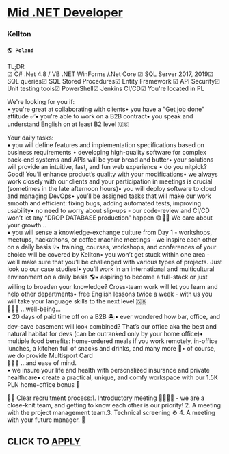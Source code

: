 # [Mid .NET Developer](https://www.remotewlb.com/apply/mid-net-developer)  
### Kellton  
#### `🌎 Poland`  
TL;DR  
☑ C# .Net 4.8 / VB .NET WinForms /.Net Core ☑ SQL Server 2017, 2019☑ SQL queries☑ SQL Stored Procedures☑ Entity Framework ☑ API Security☑ Unit testing tools☑ PowerShell☑ Jenkins CI/CD☑ You're located in PL  
  
  
We're looking for you if:  
• you're great at collaborating with clients• you have a "Get job done" attitude ✅• you're able to work on a B2B contract• you speak and understand English on at least B2 level 🇺🇸  
  
Your daily tasks:  
• you will define features and implementation specifications based on business requirements • developing high-quality software for complex back-end systems and APIs will be your bread and butter• your solutions will provide an intuitive, fast, and fun web experience • do you nitpick? Good! You’ll enhance product’s quality with your modifications• we always work closely with our clients and your participation in meetings is crucial (sometimes in the late afternoon hours)• you will deploy software to cloud and managing DevOps• you’ll be assigned tasks that will make our work smooth and efficient: fixing bugs, adding automated tests, improving usability• no need to worry about slip-ups - our code-review and CI/CD won’t let any “DROP DATABASE production” happen 😅💪🏼 We care about your growth…  
• you will sense a knowledge-exchange culture from Day 1 - workshops, meetups, hackathons, or coffee machine meetings - we inspire each other on a daily basis 💡• training, courses, workshops, and conferences of your choice will be covered by Kellton• you won’t get stuck within one area - we’ll make sure that you’ll be challenged with various types of projects. Just look up our case studies!• you’ll work in an international and multicultural environment on a daily basis 🌎• aspiring to become a full-stack or just willing to broaden your knowledge? Cross-team work will let you learn and help other departments• free English lessons twice a week - with us you will take your language skills to the next level 🇬🇧  
🧘🏻‍♀️ …well-being...  
• 20 days of paid time off on a B2B 🏝• ever wondered how bar, office, and dev-cave basement will look combined? That’s our office aka the best and natural habitat for devs (can be outranked only by your home office)• multiple food benefits: home-ordered meals if you work remotely, in-office lunches, a kitchen full of snacks and drinks, and many more 🍱• of course, we do provide Multisport Card  
💆🏼‍♀️ …and ease of mind.  
• we insure your life and health with personalized insurance and private healthcare• create a practical, unique, and comfy workspace with our 1.5K PLN home-office bonus 🏡  
  
🙌🏻 Clear recruitment process:1. Introductory meeting 🤜🏼🤛🏼 - we are a close-knit team, and getting to know each other is our priority! 2. A meeting with the project management team.3. Technical screening ⚙️ 4. A meeting with your future manager. 🤝  
## CLICK TO [APPLY](https://www.remotewlb.com/apply/mid-net-developer)

